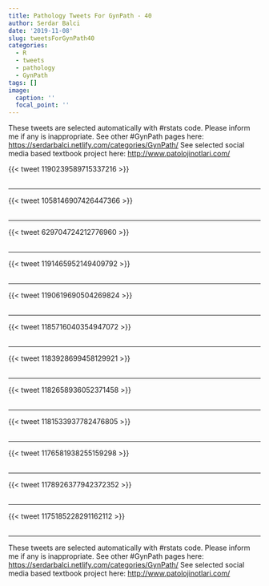 ```yaml
---
title: Pathology Tweets For GynPath - 40
author: Serdar Balci
date: '2019-11-08'
slug: tweetsForGynPath40
categories:
  - R
  - tweets
  - pathology
  - GynPath
tags: []
image:
  caption: ''
  focal_point: ''
---
```



These tweets are selected automatically with #rstats code. Please inform me if any is inappropriate.
See other #GynPath pages here: https://serdarbalci.netlify.com/categories/GynPath/ 
See selected social media based textbook project here: http://www.patolojinotlari.com/

{{< tweet 1190239589715337216 >}}
<br>
<br>
<hr>
{{< tweet 1058146907426447366 >}}
<br>
<br>
<hr>
{{< tweet 629704724212776960 >}}
<br>
<br>
<hr>
{{< tweet 1191465952149409792 >}}
<br>
<br>
<hr>
{{< tweet 1190619690504269824 >}}
<br>
<br>
<hr>
{{< tweet 1185716040354947072 >}}
<br>
<br>
<hr>
{{< tweet 1183928699458129921 >}}
<br>
<br>
<hr>
{{< tweet 1182658936052371458 >}}
<br>
<br>
<hr>
{{< tweet 1181533937782476805 >}}
<br>
<br>
<hr>
{{< tweet 1176581938255159298 >}}
<br>
<br>
<hr>
{{< tweet 1178926377942372352 >}}
<br>
<br>
<hr>
{{< tweet 1175185228291162112 >}}
<br>
<br>
<hr>


These tweets are selected automatically with #rstats code. Please inform me if any is inappropriate.
See other #GynPath pages here: https://serdarbalci.netlify.com/categories/GynPath/ 
See selected social media based textbook project here: http://www.patolojinotlari.com/
